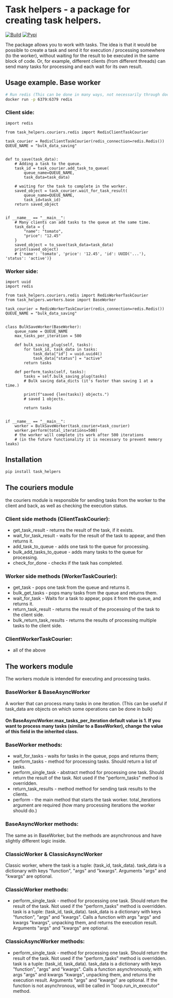 # Task helpers - a package for creating task helpers.

[![Build](https://github.com/loievskyi/task_helpers/actions/workflows/build.yml/badge.svg?branch=master)](https://github.com/loievskyi/task_helpers/actions/workflows/build.yml)
[![Pypi](https://img.shields.io/pypi/v/task_helpers.svg)](https://pypi.org/project/task-helpers/)

The package allows you to work with tasks.
The idea is that it would be possible to create a task and send it for execution / processing somewhere (to the worker), without waiting for the result to be executed in the same block of code.
Or, for example, different clients (from different threads) can send many tasks for processing and each wait for its own result.

## Usage example. Base worker
```bash
# Run redis (This can be done in many ways, not necessarily through docker):
docker run -p 6379:6379 redis
```

### Client side:
```python3
import redis

from task_helpers.couriers.redis import RedisClientTaskCourier

task_courier = RedisClientTaskCourier(redis_connection=redis.Redis())
QUEUE_NAME = "bulk_data_saving"


def to_save(task_data):
    # Adding a task to the queue.
    task_id = task_courier.add_task_to_queue(
        queue_name=QUEUE_NAME,
        task_data=task_data)

    # waiting for the task to complete in the worker.
    saved_object = task_courier.wait_for_task_result(
        queue_name=QUEUE_NAME,
        task_id=task_id)
    return saved_object


if __name__ == "__main__":
    # Many clients can add tasks to the queue at the same time.
    task_data = {
        "name": "tomato",
        "price": "12.45"
    }
    saved_object = to_save(task_data=task_data)
    print(saved_object)
    # {'name': 'tomato', 'price': '12.45', 'id': UUID('...'), 'status': 'active')}

```

### Worker side:
```python3
import uuid
import redis

from task_helpers.couriers.redis import RedisWorkerTaskCourier
from task_helpers.workers.base import BaseWorker

task_courier = RedisWorkerTaskCourier(redis_connection=redis.Redis())
QUEUE_NAME = "bulk_data_saving"


class BulkSaveWorker(BaseWorker):
    queue_name = QUEUE_NAME
    max_tasks_per_iteration = 500

    def bulk_saving_plug(self, tasks):
        for task_id, task_data in tasks:
            task_data["id"] = uuid.uuid4()
            task_data["status"] = "active"
        return tasks

    def perform_tasks(self, tasks):
        tasks = self.bulk_saving_plug(tasks)
        # Bulk saving data_dicts (it's faster than saving 1 at a time.)

        print(f"saved {len(tasks)} objects.")
        # saved 1 objects.

        return tasks


if __name__ == "__main__":
    worker = BulkSaveWorker(task_courier=task_courier)
    worker.perform(total_iterations=500)
    # the worker will complete its work after 500 iterations
    # (in the future functionality it is necessary to prevent memory leaks)

```

## Installation
```bash
pip install task_helpers
```

## The couriers module
the couriers module is responsible for sending tasks from the worker to the client and back, as well as checking the execution status.

### Client side methods (ClientTaskCourier):
- get_task_result - returns the result of the task, if it exists.
- wait_for_task_result - waits for the result of the task to appear, and then returns it.
- add_task_to_queue - adds one task to the queue for processing.
- bulk_add_tasks_to_queue - adds many tasks to the queue for processing.
- check_for_done - сhecks if the task has completed.

### Worker side methods (WorkerTaskCourier):
- get_task - pops one task from the queue and returns it.
- bulk_get_tasks - pops many tasks from the queue and returns them.
- wait_for_task - Waits for a task to appear, pops it from the queue, and returns it.
- return_task_result - returns the result of the processing of the task to the client side.
- bulk_return_task_results - returns the results of processing multiple tasks to the client side.

### ClientWorkerTaskCourier:
- all of the above

## The workers module
The workers module is intended for executing and processing tasks.

### BaseWorker & BaseAsyncWorker
A worker that can process many tasks in one iteration. (This can be useful if task_data are objects on which some operations can be done in bulk)
#### On BaseAsyncWorker.max_tasks_per_iteration default value is 1. If you want to process many tasks (similar to a BaseWorker), change the value of this field in the inherited class.

### BaseWorker methods:
- wait_for_tasks - waits for tasks in the queue, pops and returns them;
- perform_tasks - method for processing tasks. Should return a list of tasks.
- perform_single_task - abstract method for processing one task. Should return the result of the task. Not used if the "perform_tasks" method is overridden.
- return_task_results - method method for sending task results to the clients.
- perform - the main method that starts the task worker. total_iterations argument are required (how many processing iterations the worker should do.)

### BaseAsyncWorker methods:
The same as in BaseWorker, but the methods are asynchronous and have slightly different logic inside.

### ClassicWorker & ClassicAsyncWorker
Сlassic worker, where the task is a tuple: (task_id, task_data).
task_data is a dictionary with keys "function", "args" and "kwargs".
Arguments "args" and "kwargs" are optional.

### ClassicWorker methods:
- perform_single_task - method for processing one task. Should return the result of the task. Not used if the "perform_tasks" method is overridden.
task is a tuple: (task_id, task_data).
task_data is a dictionary with keys "function", "args" and "kwargs".
Calls a function with args "args" and kwargs "kwargs", unpacking them, and returns the execution result.
Arguments "args" and "kwargs" are optional.

### ClassicAsyncWorker methods:
- perform_single_task - method for processing one task. Should return the result of the task. Not used if the "perform_tasks" method is overridden.
task is a tuple: (task_id, task_data).
task_data is a dictionary with keys "function", "args" and "kwargs".
Calls a function asynchronously, with args "args" and kwargs "kwargs", unpacking them, and returns the execution result.
Arguments "args" and "kwargs" are optional. If the function is not asynchronous, will be called in "loop.run_in_executor" method.
